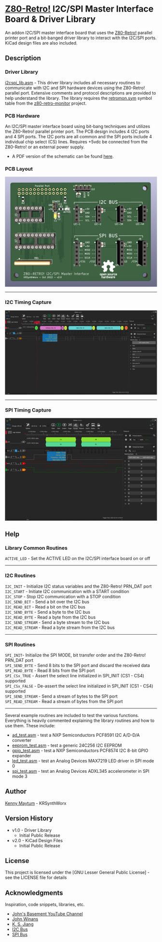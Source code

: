 # [Z80-Retro!](https://github.com/johnwinans/2063-Z80) I2C/SPI Master Interface Board & Driver Library

An addon I2C/SPI master interface board that uses the [Z80-Retro!](https://github.com/johnwinans/2063-Z80)
parallel printer port and a bit-banged driver library to interact
with the I2C/SPI ports. KiCad design files are also included.

## Description

### Driver Library
[i2cspi_lib.asm](src/i2cspi_lib.asm) -
This driver library includes all necessary routines to communicate with I2C and SPI hardware devices
using the Z80-Retro! parallel port. Extensive comments and protocol descriptions are provided
to help understand the library. The library requires the [retromon.sym](https://github.com/KRSynthWorx/z80-retro-monitor/blob/main/src/retromon.sym)
symbol table from the [z80-retro-monitor](https://github.com/KRSynthWorx/z80-retro-monitor) project.

### PCB Hardware
An I2C/SPI master interface board using bit-bang techniques and utilizes the Z80-Retro!
parallel printer port. The PCB design includes 4 I2C ports and 4 SPI ports. The I2C
ports are all common and the SPI ports include 4 individual chip select (CS) lines.
Requires +5vdc be connected from the Z80-Retro! or an external power supply.

* A PDF version of the schematic can be found [here](kicad/i2c-adapter-schematic.pdf).

### PCB Layout

![PC Board Image](kicad/i2c-adapter-pcb.png "I2C/SPI Master Interface Board")

---

### I2C Timing Capture

![I2C Timing](kicad/i2c-timing.png "I2C Logic Analyzer Write Timing")

---

### SPI Timing Capture
![SPI Timing](kicad/spi-timing.png "SPI Logic Analyzer Write Timing")

## Help

### Library Common Routines

```ACTIVE_LED``` - Set the ACTIVE LED on the I2C/SPI interface board on or off  

---

### I2C Routines

```I2C_INIT``` - Initialize I2C status variables and the Z80-Retro! PRN_DAT port  
```I2C_START``` - Initiate I2C communication with a START condition  
```I2C_STOP``` - Stop I2C communication with a STOP condition  
```I2C_SEND_BIT``` - Send a bit over the I2C bus  
```I2C_READ_BIT``` - Read a bit on the I2C bus  
```I2C_SEND_BYTE``` - Send a byte to the I2C bus  
```I2C_READ_BYTE``` - Read a byte from the I2C bus  
```I2C_SEND_STREAM``` - Send a byte stream to the I2C bus  
```I2C_READ_STREAM``` - Read a byte stream from the I2C bus  

---

### SPI Routines

```SPI_INIT```- Initialize the SPI MODE, bit transfer order and the Z80-Retro! PRN_DAT port  
```SPI_SEND_BYTE``` - Send 8 bits to the SPI port and discard the received data  
```SPI_READ_BYTE``` - Read 8 bits from the SPI port  
```SPI_CSx_TRUE``` - Assert the select line initialized in SPI_INIT (CS1 - CS4) supported  
```SPI_CSx_FALSE``` - De-assert the select line initialized in SPI_INIT (CS1 - CS4) supported  
```SPI_SEND_STREAM``` - Send a stream of bytes to the SPI port  
```SPI_READ_STREAM``` - Read a stream of bytes from the SPI port  

---

Several example routines are included to test the various functions. Everything is heavily
commented explaining the library routines and how to use them. These include:
- [ad_test.asm](src/ad_test.asm) - test a NXP Semiconductors PCF8591 I2C A/D-D/A converter
- [eeprom_test.asm](src/eeprom_test.asm) - test a generic 24C256 I2C EEPROM
- [gpio_test.asm](src/gpio_test.asm) - test a NXP Semiconductors PCF8574 I2C 8-bit GPIO expander
- [led_test.asm](src/led_test.asm) - test an Analog Devices MAX7219 LED driver in SPI mode 0
- [spi_test.asm](src/spi_test.asm) - test an Analog Devices ADXL345 accelerometer in SPI mode 3

## Author

[Kenny Maytum](mailto:ken_m@comcast.net) - KRSynthWorx

## Version History

* v1.0 - Driver Library
	* Initial Public Release
* v2.0 - KiCad Design Files
	* Initial Public Release

## License

This project is licensed under the [GNU Lesser General Public License] - see the LICENSE file for details

## Acknowledgments

Inspiration, code snippets, libraries, etc.
* [John's Basement YouTube Channel](https://www.youtube.com/c/JohnsBasement)
* [John Winans](https://github.com/johnwinans)
* [K. S. Jiang](https://github.com/ksjiang/bb85)
* [I2C Bus](https://i2c-bus.org)
* [SPI Bus](https://www.corelis.com/education/tutorials/spi-tutorial)